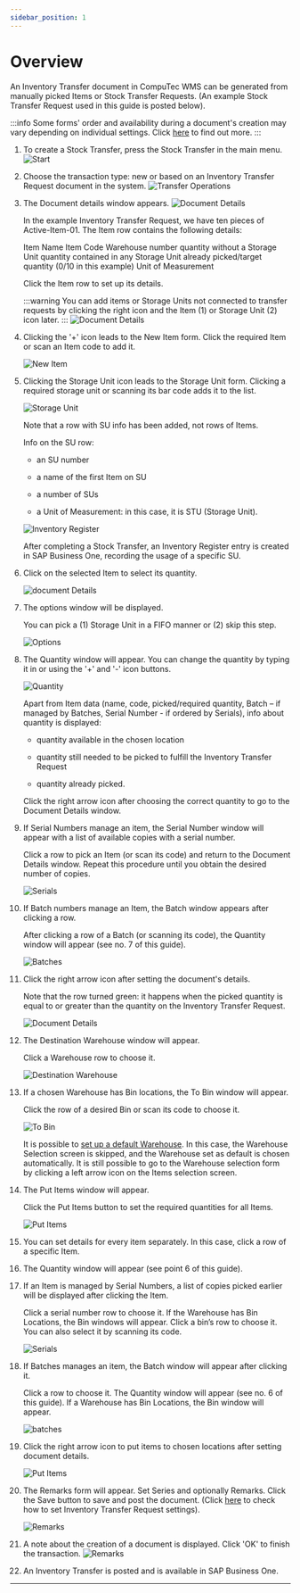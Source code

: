 ```yaml
---
sidebar_position: 1
---
```


# Overview

An Inventory Transfer document in CompuTec WMS can be generated from manually picked Items or Stock Transfer Requests. (An example Stock Transfer Request used in this guide is posted below).

:::info
Some forms' order and availability during a document's creation may vary depending on individual settings. Click [here](../../../administrator-guide/custom-configuration/overview.md) to find out more.
:::

1. To create a Stock Transfer, press the Stock Transfer in the main menu.
![Start](./media/WMS-StockTransfer.webp)

2. Choose the transaction type: new or based on an Inventory Transfer Request document in the system.
![Transfer Operations](./media/TransferOperations.webp)

3. The Document details window appears.
![Document Details](./media/StockTransReq.webp)

    In the example Inventory Transfer Request, we have ten pieces of Active-Item-01. The Item row contains the following details:

    Item Name
    Item Code
    Warehouse number
    quantity without a Storage Unit
    quantity contained in any Storage Unit
    already picked/target quantity (0/10 in this example)
    Unit of Measurement

    Click the Item row to set up its details.

    :::warning
    You can add items or Storage Units not connected to transfer requests by clicking the right icon and the Item (1) or Storage Unit (2) icon later.
    :::
    ![Document Details](./media/StockTransReq2.webp)

4. Clicking the '+' icon leads to the New Item form. Click the required Item or scan an Item code to add it.

    ![New Item](./media/NewItem-02.webp)
5. Clicking the Storage Unit icon leads to the Storage Unit form. Clicking a required storage unit or scanning its bar code adds it to the list.

    ![Storage Unit](./media/StockTrans_SU.webp)

    Note that a row with SU info has been added, not rows of Items.

    Info on the SU row:

    - an SU number

    - a name of the first Item on SU

    - a number of SUs

    - a Unit of Measurement: in this case, it is STU (Storage Unit).

    ![Inventory Register](./media/inventory-register.png)

    After completing a Stock Transfer, an Inventory Register entry is created in SAP Business One, recording the usage of a specific SU.

6. Click on the selected Item to select its quantity.

    ![document Details](./media/DocDet.webp)

7. The options window will be displayed.

    You can pick a (1) Storage Unit in a FIFO manner or (2) skip this step.

    ![Options](./media/Options_mark.webp)
8. The Quantity window will appear. You can change the quantity by typing it in or using the '+' and '-' icon buttons.

    ![Quantity](./media/Quantity.webp)

    Apart from Item data (name, code, picked/required quantity, Batch – if managed by Batches, Serial Number - if ordered by Serials), info about quantity is displayed:

    - quantity available in the chosen location

    - quantity still needed to be picked to fulfill the Inventory Transfer Request

    - quantity already picked.

    Click the right arrow icon after choosing the correct quantity to go to the Document Details window.

9. If Serial Numbers manage an item, the Serial Number window will appear with a list of available copies with a serial number.

    Click a row to pick an Item (or scan its code) and return to the Document Details window. Repeat this procedure until you obtain the desired number of copies.

    ![Serials](./media/Serials.webp)

10. If Batch numbers manage an Item, the Batch window appears after clicking a row.

    After clicking a row of a Batch (or scanning its code), the Quantity window will appear (see no. 7 of this guide).

    ![Batches](./media/Batches.webp)

11. Click the right arrow icon after setting the document's details.

    Note that the row turned green: it happens when the picked quantity is equal to or greater than the quantity on the Inventory Transfer Request.

    ![Document Details](./media/DocDet_Green.webp)

12. The Destination Warehouse window will appear.

    Click a Warehouse row to choose it.

    ![Destination Warehouse](./media/DestinationWarehouse.webp)

13. If a chosen Warehouse has Bin locations, the To Bin window will appear.

    Click the row of a desired Bin or scan its code to choose it.

    ![To Bin](./media/ToBin.webp)

    It is possible to [set up a default Warehouse](../../starting.md#documents-tab). In this case, the Warehouse Selection screen is skipped, and the Warehouse set as default is chosen automatically. It is still possible to go to the Warehouse selection form by clicking a left arrow icon on the Items selection screen.

14. The Put Items window will appear.

    Click the Put Items button to set the required quantities for all Items.

    ![Put Items](./media/PutItems.webp)

15. You can set details for every item separately. In this case, click a row of a specific Item.
16. The Quantity window will appear (see point 6 of this guide).
17. If an Item is managed by Serial Numbers, a list of copies picked earlier will be displayed after clicking the Item.

    Click a serial number row to choose it. If the Warehouse has Bin Locations, the Bin windows will appear. Click a bin’s row to choose it. You can also select it by scanning its code.

    ![Serials](./media/SerToBin.webp)

18. If Batches manages an item, the Batch window will appear after clicking it.

    Click a row to choose it. The Quantity window will appear (see no. 6 of this guide). If a Warehouse has Bin Locations, the Bin window will appear.

    ![batches](./media/BatToBin.webp)

19. Click the right arrow icon to put items to chosen locations after setting document details.

    ![Put Items](./media/PutItems.webp)

20. The Remarks form will appear. Set Series and optionally Remarks. Click the Save button to save and post the document. (Click [here](../../../administrator-guide/custom-configuration/custom-configuration-functions/stock-transfer.md) to check how to set Inventory Transfer Request settings).

    ![Remarks](./media/Remarks_InvTrans.webp)

21. A note about the creation of a document is displayed. Click 'OK' to finish the transaction.
    ![Remarks](./media/Saved.webp)

22. An Inventory Transfer is posted and is available in SAP Business One.

---
